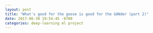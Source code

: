 ```yaml
---
layout: post
title: "What's good for the goose is good for the GANder (part 2)"
date: 2017-06-30 19:54:45 -0700
categories: deep-learning ml project
---
```


<script src="https://cdnjs.cloudflare.com/ajax/libs/mathjax/2.7.0/MathJax.js?config=TeX-AMS-MML_HTMLorMML" type="text/javascript"></script>


